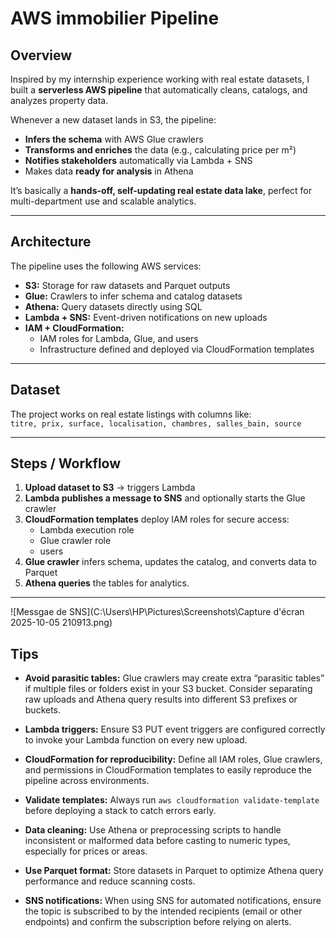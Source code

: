 # AWS immobilier Pipeline

## Overview
Inspired by my internship experience working with real estate datasets, I built a **serverless AWS pipeline** that automatically cleans, catalogs, and analyzes property data.  

Whenever a new dataset lands in S3, the pipeline:  
- **Infers the schema** with AWS Glue crawlers  
- **Transforms and enriches** the data (e.g., calculating price per m²)  
- **Notifies stakeholders** automatically via Lambda + SNS  
- Makes data **ready for analysis** in Athena  

It’s basically a **hands-off, self-updating real estate data lake**, perfect for multi-department use and scalable analytics.

---

## Architecture
The pipeline uses the following AWS services:  

- **S3:** Storage for raw datasets and Parquet outputs  
- **Glue:** Crawlers to infer schema and catalog datasets  
- **Athena:** Query datasets directly using SQL  
- **Lambda + SNS:** Event-driven notifications on new uploads  
- **IAM + CloudFormation:**  
  - IAM roles for Lambda, Glue, and users   
  - Infrastructure defined and deployed via CloudFormation templates  

---

## Dataset
The project works on real estate listings with columns like:  
`titre, prix, surface, localisation, chambres, salles_bain, source`  


---

## Steps / Workflow

1. **Upload dataset to S3** → triggers Lambda  
2. **Lambda publishes a message to SNS** and optionally starts the Glue crawler  
3. **CloudFormation templates** deploy IAM roles for secure access:  
   - Lambda execution role  
   - Glue crawler role  
   - users   
4. **Glue crawler** infers schema, updates the catalog, and converts data to Parquet  
5. **Athena queries** the tables for analytics.  

---
![Messgae de SNS](C:\Users\HP\Pictures\Screenshots\Capture d'écran 2025-10-05 210913.png)

## Tips

- **Avoid parasitic tables:** Glue crawlers may create extra “parasitic tables” if multiple files or folders exist in your S3 bucket. Consider separating raw uploads and Athena query results into different S3 prefixes or buckets.  
- **Lambda triggers:** Ensure S3 PUT event triggers are configured correctly to invoke your Lambda function on every new upload.  
- **CloudFormation for reproducibility:** Define all IAM roles, Glue crawlers, and permissions in CloudFormation templates to easily reproduce the pipeline across environments.  
- **Validate templates:** Always run `aws cloudformation validate-template` before deploying a stack to catch errors early.  
- **Data cleaning:** Use Athena or preprocessing scripts to handle inconsistent or malformed data before casting to numeric types, especially for prices or areas.  
- **Use Parquet format:** Store datasets in Parquet to optimize Athena query performance and reduce scanning costs.  

- **SNS notifications:** When using SNS for automated notifications, ensure the topic is subscribed to by the intended recipients (email or other endpoints) and confirm the subscription before relying on alerts.  
